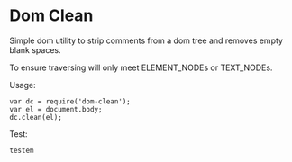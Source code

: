 # Dom Clean

Simple dom utility to strip comments from a dom tree and removes empty blank spaces.

To ensure traversing will only meet ELEMENT_NODEs or TEXT_NODEs.

Usage:
```
var dc = require('dom-clean');
var el = document.body;
dc.clean(el);
```

Test:
```
testem
```
